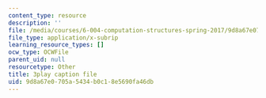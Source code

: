 ```yaml
---
content_type: resource
description: ''
file: /media/courses/6-004-computation-structures-spring-2017/9d8a67e0705a5434b0c18e5690fa46db_WXlcxHX0R_Y.vtt
file_type: application/x-subrip
learning_resource_types: []
ocw_type: OCWFile
parent_uid: null
resourcetype: Other
title: 3play caption file
uid: 9d8a67e0-705a-5434-b0c1-8e5690fa46db
---
```


